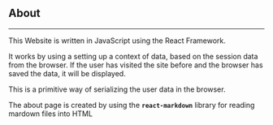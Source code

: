## About
----
This Website is written in JavaScript using the React Framework.

It works by using a setting up a context of data, based on the session data from the browser. If the user has visited the site before and the browser has saved the data, it will be displayed.

This is a primitive way of serializing the user data in the browser.

The about page is created by using the **`react-markdown`** library for reading mardown files into HTML

